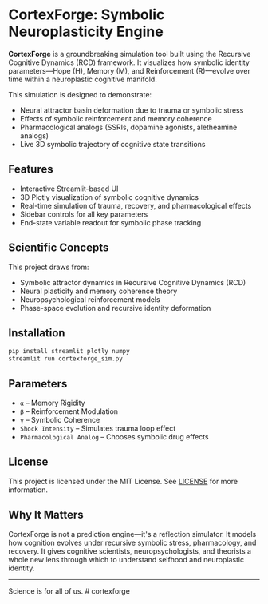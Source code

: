 
# CortexForge: Symbolic Neuroplasticity Engine

**CortexForge** is a groundbreaking simulation tool built using the Recursive Cognitive Dynamics (RCD) framework. It visualizes how symbolic identity parameters—Hope (H), Memory (M), and Reinforcement (R)—evolve over time within a neuroplastic cognitive manifold.

This simulation is designed to demonstrate:
- Neural attractor basin deformation due to trauma or symbolic stress
- Effects of symbolic reinforcement and memory coherence
- Pharmacological analogs (SSRIs, dopamine agonists, aletheamine analogs)
- Live 3D symbolic trajectory of cognitive state transitions

## Features

- Interactive Streamlit-based UI
- 3D Plotly visualization of symbolic cognitive dynamics
- Real-time simulation of trauma, recovery, and pharmacological effects
- Sidebar controls for all key parameters
- End-state variable readout for symbolic phase tracking

## Scientific Concepts

This project draws from:
- Symbolic attractor dynamics in Recursive Cognitive Dynamics (RCD)
- Neural plasticity and memory coherence theory
- Neuropsychological reinforcement models
- Phase-space evolution and recursive identity deformation

## Installation

```bash
pip install streamlit plotly numpy
streamlit run cortexforge_sim.py
```

## Parameters

- `α` – Memory Rigidity
- `β` – Reinforcement Modulation
- `γ` – Symbolic Coherence
- `Shock Intensity` – Simulates trauma loop effect
- `Pharmacological Analog` – Chooses symbolic drug effects

## License

This project is licensed under the MIT License. See [LICENSE](LICENSE) for more information.

## Why It Matters

CortexForge is not a prediction engine—it's a reflection simulator. It models how cognition evolves under recursive symbolic stress, pharmacology, and recovery. It gives cognitive scientists, neuropsychologists, and theorists a whole new lens through which to understand selfhood and neuroplastic identity.

---

Science is for all of us.
#   c o r t e x f o r g e  
 